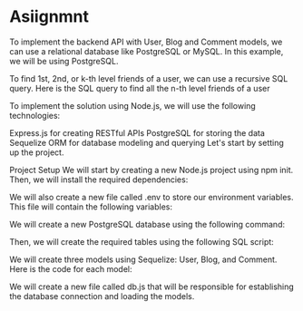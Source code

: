 # Asiignmnt

To implement the backend API with User, Blog and Comment models, we can use a relational database like PostgreSQL or MySQL. In this example, we will be using PostgreSQL.

To find 1st, 2nd, or k-th level friends of a user, we can use a recursive SQL query. Here is the SQL query to find all the n-th level friends of a user

To implement the solution using Node.js, we will use the following technologies:

Express.js for creating RESTful APIs
PostgreSQL for storing the data
Sequelize ORM for database modeling and querying
Let's start by setting up the project.

Project Setup
We will start by creating a new Node.js project using npm init. Then, we will install the required dependencies:

We will also create a new file called .env to store our environment variables. This file will contain the following variables:

We will create a new PostgreSQL database using the following command:

Then, we will create the required tables using the following SQL script:

We will create three models using Sequelize: User, Blog, and Comment. Here is the code for each model:

We will create a new file called db.js that will be responsible for establishing the database connection and loading the models.
